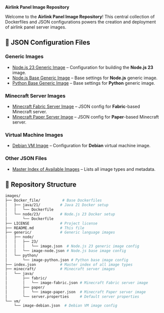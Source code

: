 **Airlink Panel Image Repository**

Welcome to the **Airlink Panel Image Repository**! This central collection of Dockerfiles and JSON configurations powers the creation and deployment of airlink panel server images.

## 🔗 JSON Configuration Files

### Generic Images

* [Node.js 23 Generic Image](https://github.com/airlinklabs/images/blob/main/generic/node/23/image.json) – Configuration for building the **Node.js 23** image.
* [Node.js Base Generic Image](https://github.com/airlinklabs/images/blob/main/generic/node/image-node.json) – Base settings for **Node.js** generic image.
* [Python Base Generic Image](https://github.com/airlinklabs/images/blob/main/generic/python/image-python.json) – Base settings for **Python** generic image.

### Minecraft Server Images

* [Minecraft Fabric Server Image](https://github.com/airlinklabs/images/blob/main/minecraft/java/fabric/image-fabric.json) – JSON config for **Fabric**-based Minecraft server.
* [Minecraft Paper Server Image](https://github.com/airlinklabs/images/blob/main/minecraft/java/paper/image-paper.json) – JSON config for **Paper**-based Minecraft server.

### Virtual Machine Images

* [Debian VM Image](https://github.com/airlinklabs/images/blob/main/vm/image-debian.json) – Configuration for **Debian** virtual machine image.

### Other JSON Files

* [Master Index of Available Images](https://github.com/airlinklabs/images/blob/main/index.json) – Lists all image types and metadata.

## 📂 Repository Structure

```bash
images/
├── Docker_file/          # Base Dockerfiles
│   ├── java/21/         # Java 21 Docker setup
│   │   └── Dockerfile
│   └── node/23/         # Node.js 23 Docker setup
│       └── Dockerfile
├── LICENSE              # Project license
├── README.md            # This file
├── generic/             # Generic language images
│   ├── node/
│   │   ├── 23/           
│   │   │   └── image.json  # Node.js 23 generic image config
│   │   └── image-node.json # Node.js base image config
│   └── python/
│       └── image-python.json # Python base image config
├── index.json           # Master index of all image types
├── minecraft/           # Minecraft server images
│   └── java/
│       ├── fabric/
│       │   └── image-fabric.json # Minecraft Fabric server image
│       ├── paper/
│       │   └── image-paper.json  # Minecraft Paper server image
│       └── server.properties     # Default server properties
└── vm/
    └── image-debian.json  # Debian VM image config
```


